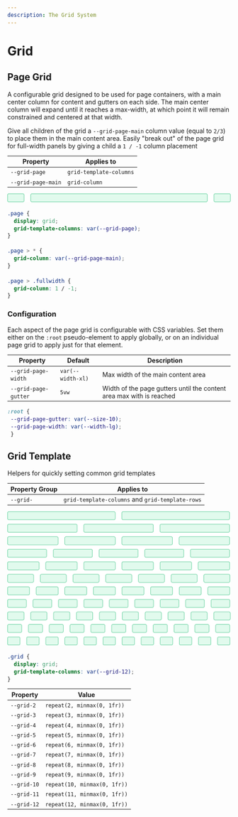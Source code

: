 ```yaml
---
description: The Grid System
---
```


# Grid

## Page Grid

A configurable grid designed to be used for page containers, with a main center column for content and gutters on each side. The main center column will expand until it reaches a max-width, at which point it will remain constrained and centered at that width.

Give all children of the grid a `--grid-page-main` column value (equal to `2/3`) to place them in the main content area. Easily "break out" of the page grid for full-width panels by giving a child a `1 / -1` column placement

| Property           | Applies to              |
| ------------------ | ----------------------- |
| `--grid-page`      | `grid-template-columns` |
| `--grid-page-main` | `grid-column`           |

![](<../.gitbook/assets/page grid.svg>)

```css
.page {
  display: grid;
  grid-template-columns: var(--grid-page);
}

.page > * {
  grid-column: var(--grid-page-main);
}

.page > .fullwidth {
  grid-column: 1 / -1;
}
```

### Configuration

Each aspect of the page grid is configurable with CSS variables. Set them either on the `:root` pseudo-element to apply globally, or on an individual page grid to apply just for that element.

| Property             | Default           | Description                                                          |
| -------------------- | ----------------- | -------------------------------------------------------------------- |
| `--grid-page-width`  | `var(--width-xl)` | Max width of the main content area                                   |
| `--grid-page-gutter` | `5vw`             | Width of the page gutters until the content area max with is reached |

```css
:root {
 --grid-page-gutter: var(--size-10);
 --grid-page-width: var(--width-lg);
 }
```

## Grid Template

Helpers for quickly setting common grid templates

| Property Group | Applies to                                       |
| -------------- | ------------------------------------------------ |
| `--grid-`      | `grid-template-columns` and `grid-template-rows` |

![](<../.gitbook/assets/grid compact.svg>)

```css
.grid {
  display: grid;
  grid-template-columns: var(--grid-12);
}
```

| Property    | Value                        |
| ----------- | ---------------------------- |
| `--grid-2`  | `repeat(2, minmax(0, 1fr))`  |
| `--grid-3`  | `repeat(3, minmax(0, 1fr))`  |
| `--grid-4`  | `repeat(4, minmax(0, 1fr))`  |
| `--grid-5`  | `repeat(5, minmax(0, 1fr))`  |
| `--grid-6`  | `repeat(6, minmax(0, 1fr))`  |
| `--grid-7`  | `repeat(7, minmax(0, 1fr))`  |
| `--grid-8`  | `repeat(8, minmax(0, 1fr))`  |
| `--grid-9`  | `repeat(9, minmax(0, 1fr))`  |
| `--grid-10` | `repeat(10, minmax(0, 1fr))` |
| `--grid-11` | `repeat(11, minmax(0, 1fr))` |
| `--grid-12` | `repeat(12, minmax(0, 1fr))` |
